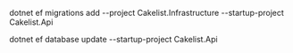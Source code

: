 dotnet ef migrations add <INSERTNAME> --project Cakelist.Infrastructure --startup-project Cakelist.Api


dotnet ef database update --startup-project Cakelist.Api
